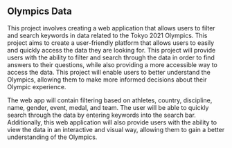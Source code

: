 ## Olympics Data

This project involves creating a web application that allows users to filter and search keywords in data related to the Tokyo 2021 Olympics. This project aims to create a user-friendly platform that allows users to easily and quickly access the data they are looking for. This project will provide users with the ability to filter and search through the data in order to find answers to their questions, while also providing a more accessible way to access the data. This project will enable users to better understand the Olympics, allowing them to make more informed decisions about their Olympic experience.

The web app will contain filtering based on athletes, country, discipline, name, gender, event, medal, and team. The user will be able to quickly search through the data by entering keywords into the search bar. Additionally, this web application will also provide users with the ability to view the data in an interactive and visual way, allowing them to gain a better understanding of the Olympics.
